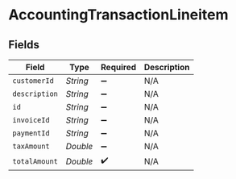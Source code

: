 # AccountingTransactionLineitem


## Fields

| Field              | Type               | Required           | Description        |
| ------------------ | ------------------ | ------------------ | ------------------ |
| `customerId`       | *String*           | :heavy_minus_sign: | N/A                |
| `description`      | *String*           | :heavy_minus_sign: | N/A                |
| `id`               | *String*           | :heavy_minus_sign: | N/A                |
| `invoiceId`        | *String*           | :heavy_minus_sign: | N/A                |
| `paymentId`        | *String*           | :heavy_minus_sign: | N/A                |
| `taxAmount`        | *Double*           | :heavy_minus_sign: | N/A                |
| `totalAmount`      | *Double*           | :heavy_check_mark: | N/A                |